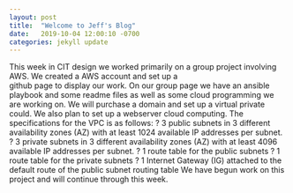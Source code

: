 ```yaml
---
layout: post
title:  "Welcome to Jeff's Blog"
date:   2019-10-04 12:00:10 -0700
categories: jekyll update
---
```

 This week in CIT design we worked primarily on a group project involving AWS. We created a AWS account and set up a  
github page to display our work. On our group page we have an ansible playbook and some readme files as well as 
some cloud programming we are working on. We will purchase a domain and set up a virtual private could. We also plan to set
up a webserver cloud computing. The specifications for the VPC is as  follows:
?	3 public subnets in 3 different availability zones (AZ) with at least 1024 available IP addresses per subnet.
?	3 private subnets in 3 different availability zones (AZ) with at least 4096 available IP addresses per subnet.
?	1 route table for the public subnets
?	1 route table for the private subnets
?	1 Internet Gateway (IG) attached to the default route of the public subnet routing table
 We have begun work on this project and will continue through this week.